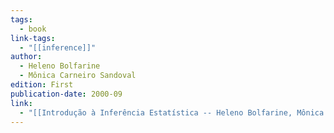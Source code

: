```yaml
---
tags:
  - book
link-tags:
  - "[[inference]]"
author:
  - Heleno Bolfarine
  - Mônica Carneiro Sandoval
edition: First
publication-date: 2000-09
link:
  - "[[Introdução à Inferência Estatística -- Heleno Bolfarine, Mônica Carneiro Sandoval -- 1, 2001 -- SBM -- 9788585818135 -- 5766.pdf]]"
---
```



